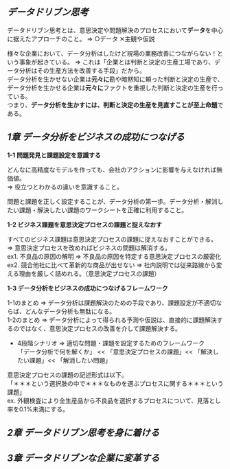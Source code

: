 ***データドリブン思考***
---

データドリブン思考とは、意思決定や問題解決のプロセスにおいて**データ**を中心に据えたアプローチのこと。
⇒ ○データ  ✕主観や仮説

様々な企業において、データ分析はしたけど現場の業務改善につながらない！という事象が起きている。
⇒ これは「企業とは判断と決定の生産工場であり、データ分析はその生産方法を改善する手段」だから。<br>
データ分析を生かせない企業は**元々に**勘や暗黙知に頼った判断と決定の生産で、データ分析を生かせる企業は**元々に**ファクトを重視した判断と決定の生産を行っている。<br>
つまり、**データ分析を生かすには、判断と決定の生産を見直すことが至上命題**である。

***1章 データ分析をビジネスの成功につなげる***
---

**1-1 問題発見と課題設定を意識する**

どんなに高精度なモデルを作っても、会社のアクションに影響を与えなければ無価値。<br>
⇒ 役立つとわかるの違いを意識すること。

問題と課題を正しく設定することが、データ分析の第一歩。データ分析・解消したい課題・解決したい課題のワークシートを正確に利用すること。

**1-2 ビジネス課題を意思決定プロセスの課題と捉えなおす**

すべてのビジネス課題は意思決定プロセスの課題に捉えなおすことができる。<br>
⇒ 意思決定プロセスを改めればビジネスの問題は解消する。<br>
ex1. 不良品の原因の解明 ⇒ 不良品の原因を特定する意思決定プロセスの厳密化<br>
ex2. 競合他社に比べて革新的な商品が出せない ⇒ 社内説明では従来路線から変える理由を厳しく詰めれる。（意思決定プロセスの課題）

**1-3 データ分析をビジネスの成功につなげるフレームワーク**

1-1のまとめ ⇒ データ分析は課題解決のための手段であり、課題設定が不適切ならば、どんなデータ分析も無駄になる。<br>
1-2のまとめ ⇒ データ分析によって得られる予測や仮説は、直接的に課題解決するのではなく、意思決定プロセスの改善を介して課題解決する。<br>

- 4段階シナリオ ⇒ 適切な問題・課題を設定するためのフレームワーク<br>
「データ分析で何を解くか」 << 「意思決定プロセスの課題」<< 「解決したい課題」<< 「解消したい問題」

意思決定プロセスの課題の記述形式は以下。<br>
「＊＊＊という選択肢の中で＊＊＊なものを選ぶプロセスに関する＊＊＊という課題」<br>
ex. 外観検査により全生産品から不良品を選択するプロセスについて、見落とし率を0.1%未満にする。

***2章 データドリブン思考を身に着ける***
---


***3章 データドリブンな企業に変革する***
---